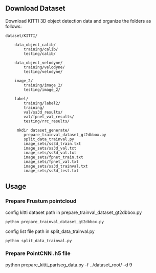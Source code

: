 ## Download Dataset

Download KITTI 3D object detection data and organize the folders as follows:

    dataset/KITTI/
    
        data_object_calib/
            training/calib/
            testing/calib/
        
        data_object_velodyne/
            training/velodyne/
            testing/velodyne/
            
        image_2/
            training/image_2/
            testing/image_2/

        label/
            training/label2/
            training/
            val/ss3d_results/
            val/fpnet_val_results/
            testing/rrc_results/
            
         mkdir dataset_generate/
            prepare_trainval_dataset_gt2dbbox.py
            split_data_trainval.py
            image_sets/ss3d_train.txt
            image_sets/ss3d_val.txt
            image_sets/ss3d_val.txt
            image_sets/fpnet_train.txt
            image_sets/fpnet_val.txt
            image_sets/ss3d_trainval.txt
            image_sets/ss3d_test.txt
            

## Usage

### Prepare Frustum pointcloud

config kitti dataset path in prepare_trainval_dataset_gt2dbbox.py
```
python prepare_trainval_dataset_gt2dbbox.py
```

config list file path in split_data_trainval.py
```
python split_data_trainval.py
```

### Prepare PointCNN .h5 file
python prepare_kitti_partseg_data.py -f ../dataset_root/ -d 9
